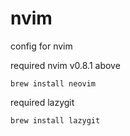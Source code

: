 # nvim
config for nvim

required nvim v0.8.1 above
```
brew install neovim
```


required lazygit

```
brew install lazygit
```
